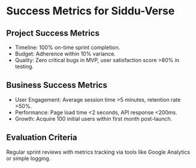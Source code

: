 # Success Metrics for Siddu-Verse

## Project Success Metrics
- Timeline: 100% on-time sprint completion.
- Budget: Adherence within 10% variance.
- Quality: Zero critical bugs in MVP, user satisfaction score >80% in testing.

## Business Success Metrics
- User Engagement: Average session time >5 minutes, retention rate >50%.
- Performance: Page load time <2 seconds, API response <200ms.
- Growth: Acquire 100 initial users within first month post-launch.

## Evaluation Criteria
Regular sprint reviews with metrics tracking via tools like Google Analytics or simple logging.